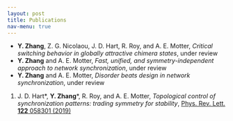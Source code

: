 ```yaml
---
layout: post
title: Publications
nav-menu: true
---
```


* **Y. Zhang**, Z. G. Nicolaou, J. D. Hart, R. Roy, and A. E. Motter, *Critical switching behavior in globally attractive chimera states*, under review
* **Y. Zhang** and A. E. Motter, *Fast, unified, and symmetry-independent approach to network synchronization*, under review
* **Y. Zhang** and A. E. Motter, *Disorder beats design in network synchronization*, under review

1. J. D. Hart*, __Y. Zhang__*, R. Roy, and A. E. Motter, *Topological control of synchronization patterns: trading symmetry for stability*, [Phys. Rev. Lett. **122** 058301 (2019)](https://doi.org/10.1103/PhysRevLett.122.058301)
